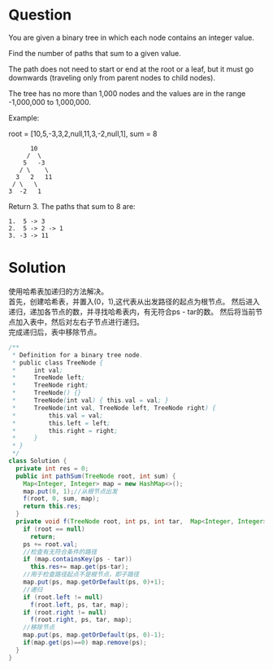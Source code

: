 # Question

You are given a binary tree in which each node contains an integer value.

Find the number of paths that sum to a given value.

The path does not need to start or end at the root or a leaf, but it must go downwards (traveling only from parent nodes to child nodes).

The tree has no more than 1,000 nodes and the values are in the range -1,000,000 to 1,000,000.  

Example:

root = [10,5,-3,3,2,null,11,3,-2,null,1], sum = 8

          10
         /  \
        5   -3
       / \    \
      3   2   11
     / \   \
    3  -2   1

Return 3. The paths that sum to 8 are:

    1.  5 -> 3
    2.  5 -> 2 -> 1
    3. -3 -> 11

# Solution
使用哈希表加递归的方法解决。  
首先，创建哈希表，并置入(0，1),这代表从出发路径的起点为根节点。
然后进入递归，递加各节点的数，并寻找哈希表内，有无符合ps - tar的数。 
然后将当前节点加入表中，然后对左右子节点进行递归。  
完成递归后，表中移除节点。

```java
/**
 * Definition for a binary tree node.
 * public class TreeNode {
 *     int val;
 *     TreeNode left;
 *     TreeNode right;
 *     TreeNode() {}
 *     TreeNode(int val) { this.val = val; }
 *     TreeNode(int val, TreeNode left, TreeNode right) {
 *         this.val = val;
 *         this.left = left;
 *         this.right = right;
 *     }
 * }
 */
class Solution {
  private int res = 0;
  public int pathSum(TreeNode root, int sum) {
    Map<Integer, Integer> map = new HashMap<>();
    map.put(0, 1);//从根节点出发
    f(root, 0, sum, map);
    return this.res;
  }
  private void f(TreeNode root, int ps, int tar,  Map<Integer, Integer> map) {
    if (root == null)
      return;
    ps += root.val;
	//检查有无符合条件的路径
    if (map.containsKey(ps - tar))
      this.res+= map.get(ps-tar);
	//用于检查路径起点不是根节点，即子路径
    map.put(ps, map.getOrDefault(ps, 0)+1);
	//递归
    if (root.left != null)
      f(root.left, ps, tar, map);
    if (root.right != null)
      f(root.right, ps, tar, map);
	//移除节点
    map.put(ps, map.getOrDefault(ps, 0)-1);
    if(map.get(ps)==0) map.remove(ps);
  }
}
```